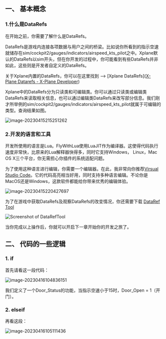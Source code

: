 

## 一、 基本概念

### 1.什么是DataRefs

在开始之前，你需要了解什么是DataRefs。 

DataRefs是游戏内连接各项数据与用户之间的桥梁。比如说你所看到的指示空速就储存在sim/cockpit2/gauges/indicators/airspeed_kts_pilot之中。Xplane默认的DataRefs以sim开头，但在你开发的过程中，你可能看到有些DataRefs并非如此，这些则是开发者自定义的DataRefs。

关于Xplane内置的DataRefs，你可以在这里找到 --> [Xplane DataRefs]([X-Plane Datarefs - X-Plane Developer](https://developer.x-plane.com/datarefs/))

Xplane中的DataRefs分为只读类和可编辑类。你可以通过只读类或编辑类DataRefs来读取相关信息，也可以通过编辑类DataRefs来改写部分信息。我们刚才所举例的sim/cockpit2/gauges/indicators/airspeed_kts_pilot就属于可编辑的类型。查询结果如图。

![image-20230415215251262](C:\Users\ASUS\AppData\Roaming\Typora\typora-user-images\image-20230415215251262.png)

### 2.开发的语言和工具

开发所使用的语言是Lua。FlyWithLua使用LuaJIT作为编译器。这使得代码执行速度非常快，比原来的Lua解释器快得多，同时它支持Windows， Linux，Mac OS X三个平台，你无需担心你插件的系统适配问题。

为了使用这种语言进行编辑，你需要一个编辑器。在此，我非常向你推荐[Virsual Studio Code](https://code.visualstudio.com/)。它的代码高亮相当好用，同时支持多种语言编辑。不论你是MacOS还是Windows，这款软件都能给你带来优秀的编辑体验。

![image-20230415220427697](https://picdl.sunbangyan.cn/2023/06/09/vjo3ni.png)

为了在游戏中获取DataRefs及观察DataRefs的改变情况，你还需要下载 [DataRef Tool](https://datareftool.com/)

![Screenshot of DataRefTool](https://datareftool.com/datareftool.png)



当你完成以上操作后，你就可以开启下一章开始你的开发之旅了。



## 二、 代码的一些逻辑

### 1. if

首先请看这一段代码：

![image-20230416104836151](https://picdl.sunbangyan.cn/2023/06/09/vk8w75.png)

我们定义了一个Door_Status的功能，当指示空速小于15时，Door_Open = 1（开门）。

### 2. elseif

再看这段：

![image-20230416105111436](https://picdl.sunbangyan.cn/2023/06/09/vm1tao.png)

